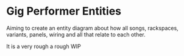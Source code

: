 # Gig Performer Entities

Aiming to create an entity diagram about how all songs, rackspaces, variants, panels, wiring and all that relate to each other.

It is a very rough a rough WIP
